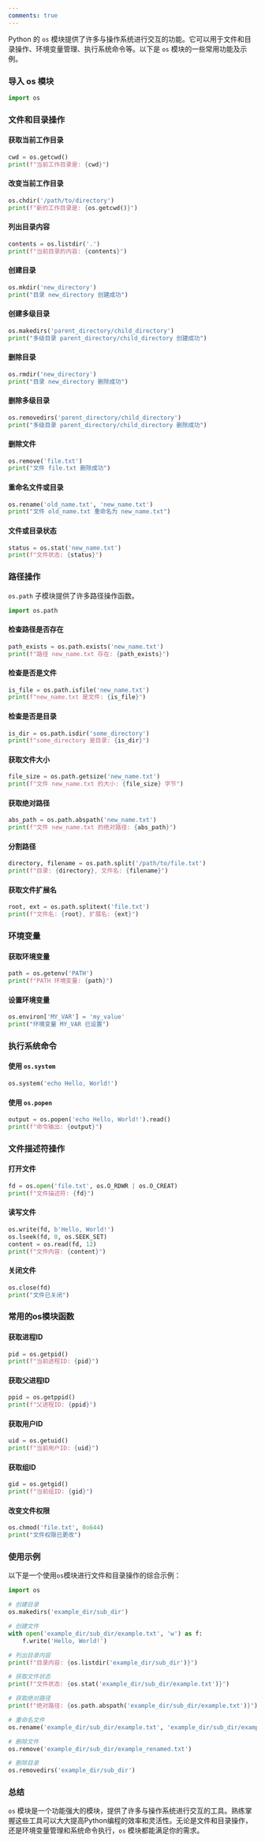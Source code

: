 ```yaml
---
comments: true
---
```


Python 的 `os` 模块提供了许多与操作系统进行交互的功能。它可以用于文件和目录操作、环境变量管理、执行系统命令等。以下是 `os` 模块的一些常用功能及示例。

### 导入 os 模块

```python
import os
```

### 文件和目录操作

#### 获取当前工作目录

```python
cwd = os.getcwd()
print(f"当前工作目录是: {cwd}")
```

#### 改变当前工作目录

```python
os.chdir('/path/to/directory')
print(f"新的工作目录是: {os.getcwd()}")
```

#### 列出目录内容

```python
contents = os.listdir('.')
print(f"当前目录的内容: {contents}")
```

#### 创建目录

```python
os.mkdir('new_directory')
print("目录 new_directory 创建成功")
```

#### 创建多级目录

```python
os.makedirs('parent_directory/child_directory')
print("多级目录 parent_directory/child_directory 创建成功")
```

#### 删除目录

```python
os.rmdir('new_directory')
print("目录 new_directory 删除成功")
```

#### 删除多级目录

```python
os.removedirs('parent_directory/child_directory')
print("多级目录 parent_directory/child_directory 删除成功")
```

#### 删除文件

```python
os.remove('file.txt')
print("文件 file.txt 删除成功")
```

#### 重命名文件或目录

```python
os.rename('old_name.txt', 'new_name.txt')
print("文件 old_name.txt 重命名为 new_name.txt")
```

#### 文件或目录状态

```python
status = os.stat('new_name.txt')
print(f"文件状态: {status}")
```

### 路径操作

`os.path` 子模块提供了许多路径操作函数。

```python
import os.path
```

#### 检查路径是否存在

```python
path_exists = os.path.exists('new_name.txt')
print(f"路径 new_name.txt 存在: {path_exists}")
```

#### 检查是否是文件

```python
is_file = os.path.isfile('new_name.txt')
print(f"new_name.txt 是文件: {is_file}")
```

#### 检查是否是目录

```python
is_dir = os.path.isdir('some_directory')
print(f"some_directory 是目录: {is_dir}")
```

#### 获取文件大小

```python
file_size = os.path.getsize('new_name.txt')
print(f"文件 new_name.txt 的大小: {file_size} 字节")
```

#### 获取绝对路径

```python
abs_path = os.path.abspath('new_name.txt')
print(f"文件 new_name.txt 的绝对路径: {abs_path}")
```

#### 分割路径

```python
directory, filename = os.path.split('/path/to/file.txt')
print(f"目录: {directory}, 文件名: {filename}")
```

#### 获取文件扩展名

```python
root, ext = os.path.splitext('file.txt')
print(f"文件名: {root}, 扩展名: {ext}")
```

### 环境变量

#### 获取环境变量

```python
path = os.getenv('PATH')
print(f"PATH 环境变量: {path}")
```

#### 设置环境变量

```python
os.environ['MY_VAR'] = 'my_value'
print("环境变量 MY_VAR 已设置")
```

### 执行系统命令

#### 使用 `os.system`

```python
os.system('echo Hello, World!')
```

#### 使用 `os.popen`

```python
output = os.popen('echo Hello, World!').read()
print(f"命令输出: {output}")
```

### 文件描述符操作

#### 打开文件

```python
fd = os.open('file.txt', os.O_RDWR | os.O_CREAT)
print(f"文件描述符: {fd}")
```

#### 读写文件

```python
os.write(fd, b'Hello, World!')
os.lseek(fd, 0, os.SEEK_SET)
content = os.read(fd, 12)
print(f"文件内容: {content}")
```

#### 关闭文件

```python
os.close(fd)
print("文件已关闭")
```

### 常用的os模块函数

#### 获取进程ID

```python
pid = os.getpid()
print(f"当前进程ID: {pid}")
```

#### 获取父进程ID

```python
ppid = os.getppid()
print(f"父进程ID: {ppid}")
```

#### 获取用户ID

```python
uid = os.getuid()
print(f"当前用户ID: {uid}")
```

#### 获取组ID

```python
gid = os.getgid()
print(f"当前组ID: {gid}")
```

#### 改变文件权限

```python
os.chmod('file.txt', 0o644)
print("文件权限已更改")
```

### 使用示例

以下是一个使用`os`模块进行文件和目录操作的综合示例：

```python
import os

# 创建目录
os.makedirs('example_dir/sub_dir')

# 创建文件
with open('example_dir/sub_dir/example.txt', 'w') as f:
    f.write('Hello, World!')

# 列出目录内容
print(f"目录内容: {os.listdir('example_dir/sub_dir')}")

# 获取文件状态
print(f"文件状态: {os.stat('example_dir/sub_dir/example.txt')}")

# 获取绝对路径
print(f"绝对路径: {os.path.abspath('example_dir/sub_dir/example.txt')}")

# 重命名文件
os.rename('example_dir/sub_dir/example.txt', 'example_dir/sub_dir/example_renamed.txt')

# 删除文件
os.remove('example_dir/sub_dir/example_renamed.txt')

# 删除目录
os.removedirs('example_dir/sub_dir')
```

### 总结

`os` 模块是一个功能强大的模块，提供了许多与操作系统进行交互的工具。熟练掌握这些工具可以大大提高Python编程的效率和灵活性。无论是文件和目录操作，还是环境变量管理和系统命令执行，`os` 模块都能满足你的需求。